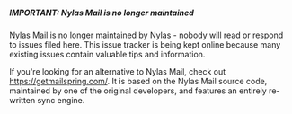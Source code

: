 
##### IMPORTANT: Nylas Mail is no longer maintained

Nylas Mail is no longer maintained by Nylas - nobody will read or respond to issues filed here.
This issue tracker is being kept online because many existing issues contain valuable tips
and information.

If you're looking for an alternative to Nylas Mail, check out https://getmailspring.com/.
It is based on the Nylas Mail source code, maintained by one of the original developers, 
and features an entirely re-written sync engine.

